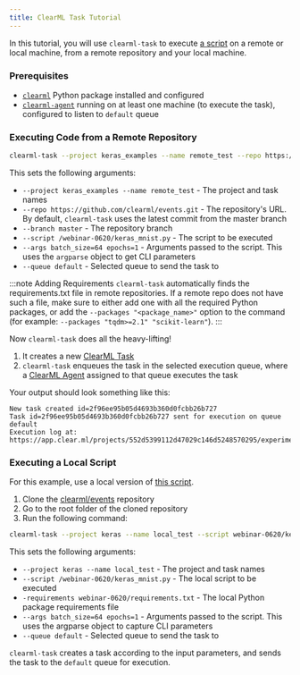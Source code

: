 ```yaml
---
title: ClearML Task Tutorial
---
```


In this tutorial, you will use `clearml-task` to execute [a script](https://github.com/clearml/events/blob/master/webinar-0620/keras_mnist.py) 
on a remote or local machine, from a remote repository and your local machine. 

### Prerequisites

- [`clearml`](../../clearml_sdk/clearml_sdk_setup.md) Python package installed and configured
- [`clearml-agent`](../../clearml_agent/clearml_agent_deployment_bare_metal.md#installation) running on at least one machine (to execute the task), configured to listen to `default` queue 

### Executing Code from a Remote Repository 

```bash
clearml-task --project keras_examples --name remote_test --repo https://github.com/clearml/events.git --branch master --script /webinar-0620/keras_mnist.py --args batch_size=64 epochs=1 --queue default
```

This sets the following arguments: 

* `--project keras_examples --name remote_test` - The project and task names
* `--repo https://github.com/clearml/events.git` - The repository's URL. By default, `clearml-task` uses the latest 
  commit from the master branch
* `--branch master` - The repository branch 
* `--script /webinar-0620/keras_mnist.py` - The script to be executed
* `--args batch_size=64 epochs=1` - Arguments passed to the script. This uses the `argparse` object to get CLI parameters
* `--queue default` - Selected queue to send the task to

:::note Adding Requirements
`clearml-task` automatically finds the requirements.txt file in remote repositories. 
If a remote repo does not have such a file, make sure to either add one with all the required Python packages, 
or add the `--packages "<package_name>"` option to the command (for example: `--packages "tqdm>=2.1" "scikit-learn"`).
::: 

Now `clearml-task` does all the heavy-lifting!
1. It creates a new [ClearML Task](../../fundamentals/task.md) 
1. `clearml-task` enqueues the task in the selected execution queue, where a [ClearML Agent](../../clearml_agent.md) 
   assigned to that queue executes the task  
     
Your output should look something like this:

```console
New task created id=2f96ee95b05d4693b360d0fcbb26b727
Task id=2f96ee95b05d4693b360d0fcbb26b727 sent for execution on queue default
Execution log at: https://app.clear.ml/projects/552d5399112d47029c146d5248570295/experiments/2f96ee95b05d4693b360d0fcbb26b727/output/log
```


### Executing a Local Script

For this example, use a local version of [this script](https://github.com/clearml/events/blob/master/webinar-0620/keras_mnist.py).
1. Clone the [clearml/events](https://github.com/clearml/events) repository 
1. Go to the root folder of the cloned repository 
1. Run the following command:

```bash
clearml-task --project keras --name local_test --script webinar-0620/keras_mnist.py --branch master --requirements webinar-0620/requirements.txt --args epochs=1 --queue default
```  

This sets the following arguments:
* `--project keras --name local_test` - The project and task names 
* `--script /webinar-0620/keras_mnist.py` - The local script to be executed
* `-requirements webinar-0620/requirements.txt` - The local Python package requirements file
* `--args batch_size=64 epochs=1` - Arguments passed to the script. This uses the argparse object to capture CLI parameters
* `--queue default` - Selected queue to send the task to

`clearml-task` creates a task according to the input parameters, and sends the task to the `default` queue for execution.